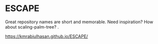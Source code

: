 # ESCAPE
Great repository names are short and memorable. Need inspiration? How about scaling-palm-tree? .

https://kmrabiulhasan.github.io/ESCAPE/
